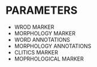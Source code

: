 PARAMETERS
==========

- WROD MARKER
- MORPHOLOGY MARKER
- WORD ANNOTATIONS
- MORPHOLOGY ANNOTATIONS
- CLITICS MARKER
- MOPRHOLOGICAL MARKER